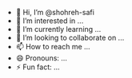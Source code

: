 - 👋 Hi, I’m @shohreh-safi
- 👀 I’m interested in ...
- 🌱 I’m currently learning ...
- 💞️ I’m looking to collaborate on ...
- 📫 How to reach me ...
- 😄 Pronouns: ...
- ⚡ Fun fact: ...

<!---
shohreh-safi/shohreh-safi is a ✨ special ✨ repository because its `README.md` (this file) appears on your GitHub profile.
You can click the Preview link to take a look at your changes.
--->
